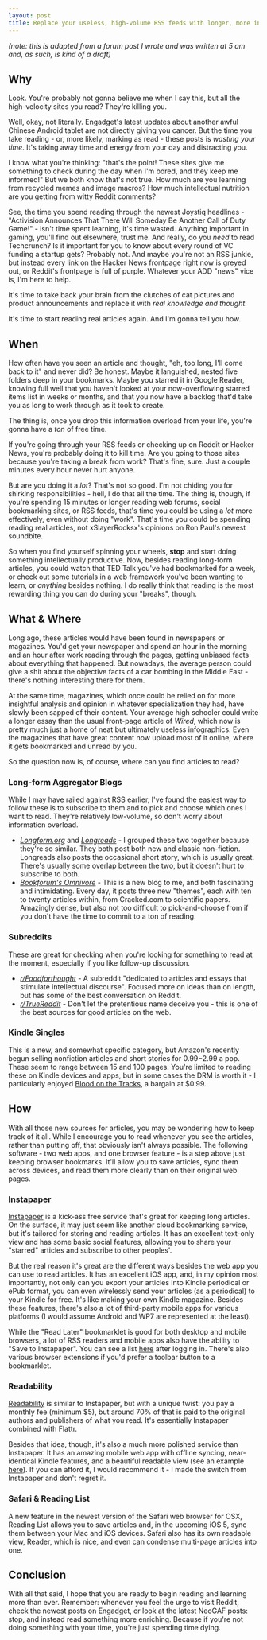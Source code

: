 ```yaml
---
layout: post
title: Replace your useless, high-volume RSS feeds with longer, more intelligent, and more developed articles
---
```


*(note: this is adapted from a forum post I wrote and was written at 5 am and, as such, is kind of a draft)*

## Why

Look. You're probably not gonna believe me when I say this, but all the high-velocity sites you read? They're killing you.

Well, okay, not literally. Engadget's latest updates about another awful Chinese Android tablet are not directly giving you cancer. But the time you take reading - or, more likely, marking as read - these posts is *wasting your time*. It's taking away time and energy from your day and distracting you.

I know what you're thinking: "that's the point! These sites give me something to check during the day when I'm bored, and they keep me informed!" But we both know that's not true. How much are you learning from recycled memes and image macros? How much intellectual nutrition are you getting from witty Reddit comments?

See, the time you spend reading through the newest Joystiq headlines - "Activision Announces That There Will Someday Be Another Call of Duty Game!" - isn't time spent learning, it's time wasted. Anything important in gaming, you'll find out elsewhere, trust me. And really, do you *need* to read Techcrunch? Is it important for you to know about every round of VC funding a startup gets? Probably not. And maybe you're not an RSS junkie, but instead every link on the Hacker News frontpage right now is greyed out, or Reddit's frontpage is full of purple. Whatever your ADD "news" vice is, I'm here to help.

It's time to take back your brain from the clutches of cat pictures and product announcements and replace it with *real knowledge and thought*.

It's time to start reading real articles again. And I'm gonna tell you how.

## When

How often have you seen an article and thought, "eh, too long, I'll come back to it" and never did? Be honest. Maybe it languished, nested five folders deep in your bookmarks. Maybe you starred it in Google Reader, knowing full well that you haven't looked at your now-overflowing starred items list in weeks or months, and that you now have a backlog that'd take you as long to work through as it took to create.

The thing is, once you drop this information overload from your life, you're gonna have a *ton* of free time.

If you're going through your RSS feeds or checking up on Reddit or Hacker News, you're probably doing it to kill time. Are you going to those sites because you're taking a break from work? That's fine, sure. Just a couple minutes every hour never hurt anyone.

But are you doing it a *lot*? That's not so good. I'm not chiding you for shirking responsibilities - hell, I do that all the time. The thing is, though, if you're spending 15 minutes or longer reading web forums, social bookmarking sites, or RSS feeds, that's time you could be using a *lot* more effectively, even without doing "work". That's time you could be spending reading real articles, not xSlayerRocksx's opinions on Ron Paul's newest soundbite.

So when you find yourself spinning your wheels, **stop** and start doing something intellectually productive. Now, besides reading long-form articles, you could watch that TED Talk you've had bookmarked for a week, or check out some tutorials in a web framework you've been wanting to learn, or *anything* besides nothing. I do really think that reading is the most rewarding thing you can do during your "breaks", though.

## What & Where

Long ago, these articles would have been found in newspapers or magazines. You'd get your newspaper and spend an hour in the morning and an hour after work reading through the pages, getting unbiased facts about everything that happened.  But nowadays, the average person could give a shit about the objective facts of a car bombing in the Middle East - there's nothing interesting there for them. 

At the same time, magazines, which once could be relied on for more insightful analysis and opinion in whatever specialization they had, have slowly been sapped of their content. Your average high schooler could write a longer essay than the usual front-page article of *Wired*, which now is pretty much just a home of neat but ultimately useless infographics. Even the magazines that have great content now upload most of it online, where it gets bookmarked and unread by you.

So the question now is, of course, where can you find articles to read?

### Long-form Aggregator Blogs

While I may have railed against RSS earlier, I've found the easiest way to follow these is to subscribe to them and to pick and choose which ones I want to read. They're relatively low-volume, so don't worry about information overload.

* *[Longform.org][longform]* and *[Longreads][longreads]*  - I grouped these two together because they're so similar. They both post both new and classic non-fiction. Longreads also posts the occasional short story, which is usually great. There's usually some overlap between the two, but it doesn't hurt to subscribe to both.
* *[Bookforum's Omnivore][omnivore]* - This is a new blog to me, and both fascinating and intimidating. Every day, it posts three new "themes", each with ten to twenty articles within, from Cracked.com to scientific papers. Amazingly dense, but also not too difficult to pick-and-choose from if you don't have the time to commit to a ton of reading.

### Subreddits

These are great for checking when you're looking for something to read at the moment, especially if you like follow-up discussion.

* *[r/Foodforthought](http://www.reddit.com/r/Foodforthought)* - A subreddit "dedicated to articles and essays that stimulate intellectual discourse". Focused more on ideas than on length, but has some of the best conversation on Reddit.
* *[r/TrueReddit](http://www.reddit.com/r/TrueReddit/)* - Don't let the pretentious name deceive you - this is one of the best sources for good articles on the web.

### Kindle Singles

This is a new, and somewhat specific category, but Amazon's recently begun selling nonfiction articles and short stories for $0.99-$2.99 a pop. These seem to range between 15 and 100 pages. You're limited to reading these on Kindle devices and apps, but in some cases the DRM is worth it - I particularly enjoyed [Blood on the Tracks](http://www.amazon.com/Blood-Tracks-Kindle-Single-ebook/dp/B0056B0P8U), a bargain at $0.99.

## How

With all those new sources for articles, you may be wondering how to keep track of it all. While I encourage you to read whenever you see the articles, rather than putting off, that obviously isn't always possible. The following software - two web apps, and one browser feature - is a step above just keeping browser bookmarks. It'll allow you to save articles, sync them across devices, and read them more clearly than on their original web pages.

### Instapaper

[Instapaper](http://instapaper.com) is a kick-ass free service that's great for keeping long articles. On the surface, it may just seem like another cloud bookmarking service, but it's tailored for storing and reading articles. It has an excellent text-only view and has some basic social features, allowing you to share your "starred" articles and subscribe to other peoples'.

But the real reason it's great are the different ways besides the web app you can use to read articles. It has an excellent iOS app, and, in my opinion most importantly, not only can you export your articles into Kindle periodical or ePub format, you can even wirelessly send your articles (as a periodical) to your Kindle for free. It's like making your own Kindle magazine. Besides these features, there's also a lot of third-party mobile apps for various platforms (I would assume Android and WP7 are represented at the least).

While the "Read Later" bookmarklet is good for both desktop and mobile browsers, a lot of RSS readers and mobile apps also have the ability to "Save to Instapaper". You can see a list [here](http://www.instapaper.com/extras) after logging in. There's also various browser extensions if you'd prefer a toolbar button to a bookmarklet.

### Readability

[Readability](http://www.readability.com/) is similar to Instapaper, but with a unique twist: you pay a monthly fee (minimum $5), but around 70% of that is paid to the original authors and publishers of what you read. It's essentially Instapaper combined with Flattr.

Besides that idea, though, it's also a much more polished service than Instapaper. It has an amazing mobile web app with offline syncing, near-identical Kindle features, and a beautiful readable view (see an example [here](http://daringfireball.net/2011/09/metro)). If you can afford it, I would recommend it - I made the switch from Instapaper and don't regret it.

### Safari & Reading List

A new feature in the newest version of the Safari web browser for OSX, Reading List allows you to save articles and, in the upcoming iOS 5, sync them between your Mac and iOS devices. Safari also has its own readable view, Reader, which is nice, and even can condense multi-page articles into one.

## Conclusion

With all that said, I hope that you are ready to begin reading and learning more than ever. Remember: whenever you feel the urge to visit Reddit, check the newest posts on Engadget, or look at the latest NeoGAF posts: stop, and instead read something more enriching. Because if you're not doing something with your time, you're just spending time dying.

[longform]: http://longform.org/
[longreads]: http://longreads.com/
[omnivore]: http://www.bookforum.com/blog/